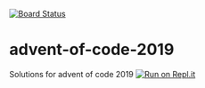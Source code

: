 [![Board Status](https://dev.azure.com/arfatef/d448eae2-8f6f-438d-91bf-a571859e342d/3e7813de-c4f3-4a89-9fb8-cfef004a48e5/_apis/work/boardbadge/10d5b034-0a38-417d-8536-f119e72e7aa2)](https://dev.azure.com/arfatef/d448eae2-8f6f-438d-91bf-a571859e342d/_boards/board/t/3e7813de-c4f3-4a89-9fb8-cfef004a48e5/Microsoft.RequirementCategory)
# advent-of-code-2019
Solutions for advent of code 2019
[![Run on Repl.it](https://repl.it/badge/github/arfaoui47/advent-of-code-2019)](https://repl.it/github/arfaoui47/advent-of-code-2019)